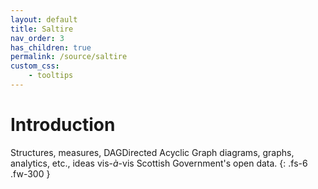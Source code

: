 ```yaml
---
layout: default
title: Saltire
nav_order: 3
has_children: true
permalink: /source/saltire
custom_css:
    - tooltips
---
```


# Introduction

Structures, measures, <span class="tooltip">DAG<span class="tooltiptext">Directed Acyclic Graph</span></span> diagrams, graphs, analytics, etc., ideas vis-$\grave{a}$-vis Scottish Government's open data.
{: .fs-6 .fw-300 }

<br>
<br>

<br>
<br>

<br>
<br>

<br>
<br>